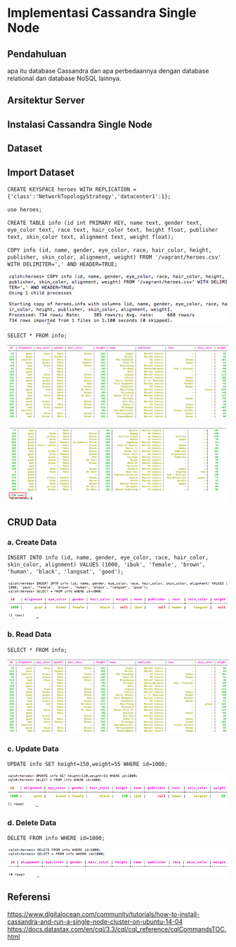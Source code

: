 # Implementasi Cassandra Single Node

## Pendahuluan
apa itu database Cassandra dan apa perbedaannya dengan database relational dan database NoSQL lainnya.

## Arsitektur Server

## Instalasi Cassandra Single Node

## Dataset

## Import Dataset
```
CREATE KEYSPACE heroes WITH REPLICATION = {'class':'NetworkTopologyStrategy','datacenter1':1};
```

```
use heroes;
```

```
CREATE TABLE info (id int PRIMARY KEY, name text, gender text, eye_color text, race text, hair_color text, height float, publisher text, skin_color text, alignment text, weight float);
```

```
COPY info (id, name, gender, eye_color, race, hair_color, height, publisher, skin_color, alignment, weight) FROM '/vagrant/heroes.csv' WITH DELIMITER=',' AND HEADER=TRUE;
```
![copy](screenshot/copy.png)

```
SELECT * FROM info;
```
![read1](screenshot/read1.png)

![read3](screenshot/read3.png)

## CRUD Data
### a. Create Data
```
INSERT INTO info (id, name, gender, eye_color, race, hair_color, skin_color, alignment) VALUES (1000, 'ibuk', 'female', 'brown', 'human', 'black', 'langsat', 'good');
```

![insert](screenshot/insert.png)

### b. Read Data
```
SELECT * FROM info;
```

![read1](screenshot/read1.png)

### c. Update Data
```
UPDATE info SET height=150,weight=55 WHERE id=1000;
```

![update](screenshot/update.png)

### d. Delete Data
```
DELETE FROM info WHERE id=1000;
```

![delete](screenshot/delete.png)

## Referensi
https://www.digitalocean.com/community/tutorials/how-to-install-cassandra-and-run-a-single-node-cluster-on-ubuntu-14-04
https://docs.datastax.com/en/cql/3.3/cql/cql_reference/cqlCommandsTOC.html
